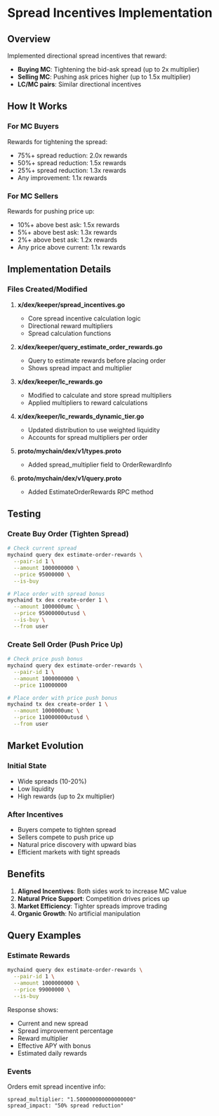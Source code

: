 # Spread Incentives Implementation

## Overview
Implemented directional spread incentives that reward:
- **Buying MC**: Tightening the bid-ask spread (up to 2x multiplier)
- **Selling MC**: Pushing ask prices higher (up to 1.5x multiplier)
- **LC/MC pairs**: Similar directional incentives

## How It Works

### For MC Buyers
Rewards for tightening the spread:
- 75%+ spread reduction: 2.0x rewards
- 50%+ spread reduction: 1.5x rewards
- 25%+ spread reduction: 1.3x rewards
- Any improvement: 1.1x rewards

### For MC Sellers
Rewards for pushing price up:
- 10%+ above best ask: 1.5x rewards
- 5%+ above best ask: 1.3x rewards
- 2%+ above best ask: 1.2x rewards
- Any price above current: 1.1x rewards

## Implementation Details

### Files Created/Modified

1. **x/dex/keeper/spread_incentives.go**
   - Core spread incentive calculation logic
   - Directional reward multipliers
   - Spread calculation functions

2. **x/dex/keeper/query_estimate_order_rewards.go**
   - Query to estimate rewards before placing order
   - Shows spread impact and multiplier

3. **x/dex/keeper/lc_rewards.go**
   - Modified to calculate and store spread multipliers
   - Applied multipliers to reward calculations

4. **x/dex/keeper/lc_rewards_dynamic_tier.go**
   - Updated distribution to use weighted liquidity
   - Accounts for spread multipliers per order

5. **proto/mychain/dex/v1/types.proto**
   - Added spread_multiplier field to OrderRewardInfo

6. **proto/mychain/dex/v1/query.proto**
   - Added EstimateOrderRewards RPC method

## Testing

### Create Buy Order (Tighten Spread)
```bash
# Check current spread
mychaind query dex estimate-order-rewards \
  --pair-id 1 \
  --amount 1000000000 \
  --price 95000000 \
  --is-buy

# Place order with spread bonus
mychaind tx dex create-order 1 \
  --amount 1000000umc \
  --price 95000000utusd \
  --is-buy \
  --from user
```

### Create Sell Order (Push Price Up)
```bash
# Check price push bonus
mychaind query dex estimate-order-rewards \
  --pair-id 1 \
  --amount 1000000000 \
  --price 110000000

# Place order with price push bonus
mychaind tx dex create-order 1 \
  --amount 1000000umc \
  --price 110000000utusd \
  --from user
```

## Market Evolution

### Initial State
- Wide spreads (10-20%)
- Low liquidity
- High rewards (up to 2x multiplier)

### After Incentives
- Buyers compete to tighten spread
- Sellers compete to push price up
- Natural price discovery with upward bias
- Efficient markets with tight spreads

## Benefits
1. **Aligned Incentives**: Both sides work to increase MC value
2. **Natural Price Support**: Competition drives prices up
3. **Market Efficiency**: Tighter spreads improve trading
4. **Organic Growth**: No artificial manipulation

## Query Examples

### Estimate Rewards
```bash
mychaind query dex estimate-order-rewards \
  --pair-id 1 \
  --amount 1000000000 \
  --price 99000000 \
  --is-buy
```

Response shows:
- Current and new spread
- Spread improvement percentage
- Reward multiplier
- Effective APY with bonus
- Estimated daily rewards

### Events
Orders emit spread incentive info:
```
spread_multiplier: "1.500000000000000000"
spread_impact: "50% spread reduction"
```